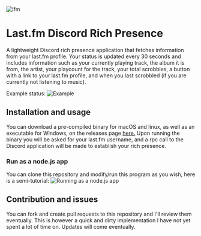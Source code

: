 ![lfm](https://i.imgur.com/7wOHUnx.png)
# Last.fm Discord Rich Presence
A lightweight Discord rich presence application that fetches information from your last.fm profile. 
Your status is updated every 30 seconds and includes information such as your currently playing track, the album it is from, the artist, your playcount for the track, your total scrobbles, a button with a link to your last.fm profile, and when you last scrobbled (if you are currently not listening to music).

Example status:
![Example]()

## Installation and usage
You can download a pre-compiled binary for macOS and linux, as well as an executable for Windows, on the releases page [here.](https://github.com/PvtTyphoon/lfm-rich-presence/releases)
Upon running the binary you will be asked for your last.fm username, and a rpc call to the Discord application will be made to establish your rich presence.

### Run as a node.js app
You can clone this repository and modify/run this program as you wish, here is a semi-tutorial:
![Running as a node.js app]()

## Contribution and issues
You can fork and create pull requests to this repository and I'll review them eventually. This is however a quick and dirty implementation I have not yet spent a lot of time on. Updates will come eventually.